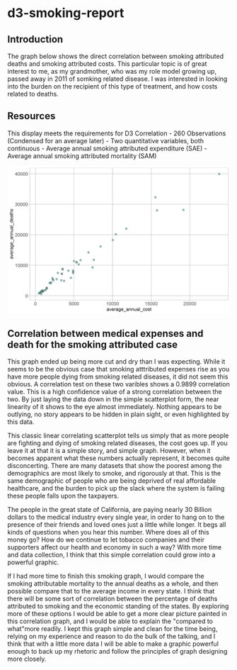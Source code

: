 d3-smoking-report
================

Introduction
------------

The graph below shows the direct correlation between smoking attributed deaths and smoking attributed costs. This particular topic is of great interest to me, as my grandmother, who was my role model growing up, passed away in 2011 of somking related disease. I was interested in looking into the burden on the recipient of this type of treatment, and how costs related to deaths.

Resources
---------

This display meets the requirements for D3 Correlation - 260 Observations (Condensed for an average later) - Two quantitative variables, both continuous - Average annual smoking attributed expenditure (SAE) - Average annual smoking attributed mortality (SAM)

<img src="../figures/d3-smoking-figure.png" width="2400" />

Correlation between medical expenses and death for the smoking attributed case
------------------------------------------------------------------------------

This graph ended up being more cut and dry than I was expecting. While it seems to be the obvious case that smoking atttributed expenses rise as you have more people dying from smoking related diseases, it did not seem this obvious. A correlation test on these two varibles shows a 0.9899 correlation value. This is a high confidence value of a strong correlation between the two. By just laying the data down in the simple scatterplot form, the near linearity of it shows to the eye almost immediately. Nothing appears to be outlying, no story appears to be hidden in plain sight, or even highlighted by this data.

This classic linear correlating scatterplot tells us simply that as more people are fighting and dying of smoking related diseases, the cost goes up. If you leave it at that it is a simple story, and simple graph. However, when it becomes apparent what these numbers actually represent, it becomes quite disconcerting. There are many datasets that show the poorest among the demographics are most likely to smoke, and rigorously at that. This is the same demographic of people who are being deprived of real affordable healthcare, and the burden to pick up the slack where the system is failing these people falls upon the taxpayers.

The people in the great state of California, are paying nearly 30 Billion dollars to the medical industry every single year, in order to hang on to the presence of their friends and loved ones just a little while longer. It begs all kinds of questions when you hear this number. Where does all of this money go? How do we continue to let tobacco companies and their supporters affect our health and economy in such a way? With more time and data collection, I think that this simple correlation could grow into a powerful graphic.

If I had more time to finish this smoking graph, I would compare the smoking attributable mortality to the annual deaths as a whole, and then possible compare that to the average income in every state. I think that there will be some sort of correlation between the percentage of deaths attributed to smoking and the economic standing of the states. By exploring more of these options I would be able to get a more clear picture painted in this correlation graph, and I would be able to explain the "compared to what"more readily. I kept this graph simple and clean for the time being, relying on my experience and reason to do the bulk of the talking, and I think that with a little more data I will be able to make a graphic powerful enough to back up my rhetoric and follow the principles of graph designing more closely.
